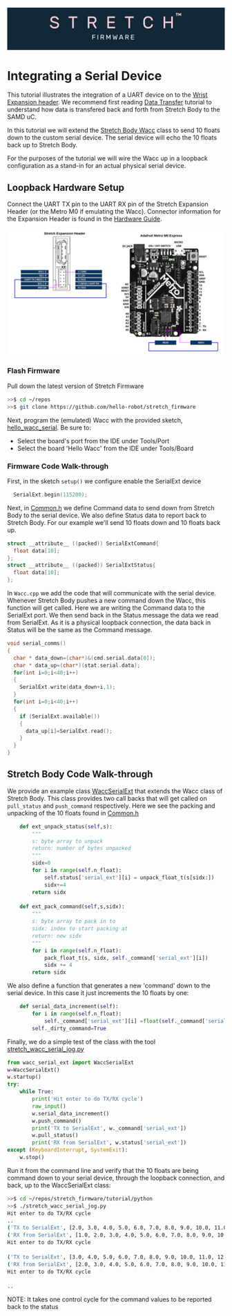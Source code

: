 ![](../images/banner.png)

# Integrating a Serial Device

This tutorial illustrates the integration of a UART device on to the [Wrist Expansion header](https://docs.hello-robot.com/hardware_user_guide/#wrist). We recommend first reading [Data Transfer](./data_transfer.md) tutorial to understand how data is transfered back and forth from Stretch Body to the SAMD uC. 

In this tutorial we will extend the [Stretch Body Wacc](https://github.com/hello-robot/stretch_body/blob/master/body/stretch_body/wacc.py) class to send 10 floats down to the custom serial device. The serial device will echo the 10 floats back up to Stretch Body.

For the purposes of the tutorial we will wire the Wacc up in a loopback configuration as a stand-in for an actual physical serial device.

## Loopback Hardware Setup

Connect the UART TX pin to the UART RX pin of the Stretch Expansion Header (or the Metro M0 if emulating the Wacc). Connector information for the Expansion Header is found in the [Hardware Guide](https://docs.hello-robot.com/hardware_user_guide/#wrist-expansion-header).



![](../../images/wacc_serial_loopback.png)

### Flash Firmware

Pull down the latest version of Stretch Firmware

```bash
>>$ cd ~/repos
>>$ git clone https://github.com/hello-robot/stretch_firmware
```

Next, program the (emulated) Wacc with the provided sketch, [hello_wacc_serial](../arduino/hello_wacc_serial). Be sure to:

* Select the board's port from the IDE under Tools/Port
* Select the board 'Hello Wacc' from the IDE under Tools/Board

### Firmware Code Walk-through

First, in the sketch `setup()` we configure enable the SerialExt device

```c
  SerialExt.begin(115200);
```

Next, in [Common.h](../arduino/hello_wacc_serial/Common.h) we define Command data to send down from Stretch Body to the serial device. We also define Status data to report back to Stretch Body. For our example we'll send 10 floats down and 10 floats back up.

```c
struct __attribute__ ((packed)) SerialExtCommand{
  float data[10];
};
struct __attribute__ ((packed)) SerialExtStatus{
  float data[10];
};
```

In `Wacc.cpp` we add the code that will communicate with the serial device. Whenever Stretch Body pushes a new command down the Wacc, this function will get called.  Here we are writing the Command data to the SerialExt port. We then send back in the Status message the data we read from SerialExt. As it is a physical loopback connection, the data back in Status will be the same as the Command message.

```c
void serial_comms()
{
  char * data_down=(char*)&(cmd.serial.data[0]);
  char * data_up=(char*)(stat.serial.data);
  for(int i=0;i<40;i++)
  {
    SerialExt.write(data_down+i,1);
  }
  for(int i=0;i<40;i++)
  {
    if (SerialExt.available())
    {
      data_up[i]=SerialExt.read();
    }
  }
}
```



## Stretch Body Code Walk-through

We provide an example class [WaccSerialExt](../python/wacc_serial_ext.py) that extends the Wacc class of Stretch Body. This class provides two call backs that will get called on `pull_status` and `push_command` respectively. Here we see the packing and unpacking of the 10 floats found in [Common.h](../arduino/hello_wacc_serial/Common.h) 

```python
    def ext_unpack_status(self,s):
        """
        s: byte array to unpack
        return: number of bytes unpacked
        """
        sidx=0
        for i in range(self.n_float):
            self.status['serial_ext'][i] = unpack_float_t(s[sidx:])
            sidx+=4
        return sidx
    
    def ext_pack_command(self,s,sidx):
        """
        s: byte array to pack in to
        sidx: index to start packing at
        return: new sidx
        """
        for i in range(self.n_float):
            pack_float_t(s, sidx, self._command['serial_ext'][i])
            sidx += 4
        return sidx
```

We also define a function that generates a new 'command' down to the serial device. In this case it just increments the 10 floats by one:

```python
    def serial_data_increment(self):
        for i in range(self.n_float):
            self._command['serial_ext'][i] =float(self._command['serial_ext'][i]+1)
        self._dirty_command=True
```



Finally, we do a simple test of the class with the tool [stretch_wacc_serial_jog.py](../python/stretch_wacc_serial_jog.py)

```python
from wacc_serial_ext import WaccSerialExt
w=WaccSerialExt()
w.startup()
try:
    while True:
        print('Hit enter to do TX/RX cycle')
        raw_input()
        w.serial_data_increment()
        w.push_command()
        print('TX to SerialExt', w._command['serial_ext'])
        w.pull_status()
        print('RX from SerialExt', w.status['serial_ext'])
except (KeyboardInterrupt, SystemExit):
    w.stop()
```

Run it from the command line and verify that the 10 floats are being command down to your serial device, through the loopback connection, and back, up to the WaccSerialExt class:

```bash
>>$ cd ~/repos/stretch_firmware/tutorial/python
>>$ ./stretch_wacc_serial_jog.py 
Hit enter to do TX/RX cycle
..
('TX to SerialExt', [2.0, 3.0, 4.0, 5.0, 6.0, 7.0, 8.0, 9.0, 10.0, 11.0])
('RX from SerialExt', [1.0, 2.0, 3.0, 4.0, 5.0, 6.0, 7.0, 8.0, 9.0, 10.0])
Hit enter to do TX/RX cycle

('TX to SerialExt', [3.0, 4.0, 5.0, 6.0, 7.0, 8.0, 9.0, 10.0, 11.0, 12.0])
('RX from SerialExt', [2.0, 3.0, 4.0, 5.0, 6.0, 7.0, 8.0, 9.0, 10.0, 11.0])
Hit enter to do TX/RX cycle

..
```

NOTE: It takes one control cycle for the command values to be reported back to the status